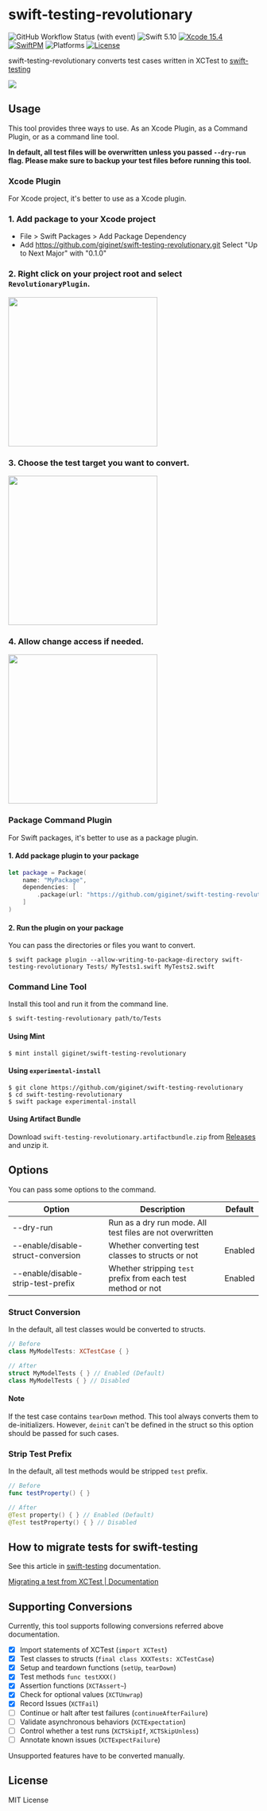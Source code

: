 # swift-testing-revolutionary

![GitHub Workflow Status (with event)](https://img.shields.io/github/actions/workflow/status/giginet/swift-testing-revolutionary/tests.yml?style=flat-square&logo=github)
![Swift 5.10](https://img.shields.io/badge/Swift-5.10-FA7343?logo=swift&style=flat-square)
[![Xcode 15.4](https://img.shields.io/badge/Xcode-15.4-147EFB?style=flat-square&logo=xcode&link=https%3A%2F%2Fdeveloper.apple.com%2Fxcode%2F)](https://developer.apple.com/xcode/)
[![SwiftPM](https://img.shields.io/badge/SwiftPM-compatible-green?logo=swift&style=flat-square)](https://swift.org/package-manager/) 
![Platforms](https://img.shields.io/badge/Platform-macOS-lightgray?logo=apple&style=flat-square)
[![License](https://img.shields.io/badge/License-MIT-darkgray?style=flat-square)
](https://github.com/giginet/Scipio/blob/main/LICENSE.md)

swift-testing-revolutionary converts test cases written in XCTest to [swift-testing](https://github.com/apple/swift-testing)

![](./Sources/swift-testing-revolutionary/swift-testing-revolutionary.docc/diff.png)


## Usage

This tool provides three ways to use. As an Xcode Plugin, as a Command Plugin, or as a command line tool.

**In default, all test files will be overwritten unless you passed `--dry-run` flag. Please make sure to backup your test files before running this tool.**

### Xcode Plugin

For Xcode project, it's better to use as a Xcode plugin.

### 1. Add package to your Xcode project

- File > Swift Packages > Add Package Dependency
- Add https://github.com/giginet/swift-testing-revolutionary.git Select "Up to Next Major" with "0.1.0"

### 2. Right click on your project root and select `RevolutionaryPlugin`.

<img src="./Sources/swift-testing-revolutionary/swift-testing-revolutionary.docc/run-plugin.png" width=300px>

### 3. Choose the test target you want to convert.

<img src="./Sources/swift-testing-revolutionary/swift-testing-revolutionary.docc/choose-target.png" width=300px>

### 4. Allow change access if needed.

<img src="./Sources/swift-testing-revolutionary/swift-testing-revolutionary.docc/permission.png" width=300px>

### Package Command Plugin

For Swift packages, it's better to use as a package plugin.

#### 1. Add package plugin to your package

```swift
let package = Package(
    name: "MyPackage",
    dependencies: [
        .package(url: "https://github.com/giginet/swift-testing-revolutionary", from: "0.1.0"),
    ]
)
```

#### 2. Run the plugin on your package

You can pass the directories or files you want to convert.

```console
$ swift package plugin --allow-writing-to-package-directory swift-testing-revolutionary Tests/ MyTests1.swift MyTests2.swift
```

### Command Line Tool

Install this tool and run it from the command line.

```console
$ swift-testing-revolutionary path/to/Tests
```

#### Using Mint

```console
$ mint install giginet/swift-testing-revolutionary 
```

#### Using `experimental-install`

```console
$ git clone https://github.com/giginet/swift-testing-revolutionary
$ cd swift-testing-revolutionary
$ swift package experimental-install
```

#### Using Artifact Bundle

Download `swift-testing-revolutionary.artifactbundle.zip` from [Releases](https://github.com/giginet/swift-testing-revolutionary/releases) and unzip it.

## Options

You can pass some options to the command.  

| Option                             | Description                                                  | Default |
|------------------------------------|--------------------------------------------------------------|---------|
| --dry-run                          | Run as a dry run mode. All test files are not overwritten    |         |
| --enable/disable-struct-conversion | Whether converting test classes to structs or not            | Enabled |
| --enable/disable-strip-test-prefix | Whether stripping `test` prefix from each test method or not | Enabled |

### Struct Conversion

In the default, all test classes would be converted to structs.

```swift
// Before
class MyModelTests: XCTestCase { }

// After
struct MyModelTests { } // Enabled (Default)
class MyModelTests { } // Disabled
```

#### Note

If the test case contains `tearDown` method. This tool always converts them to de-initializers.
However, `deinit` can't be defined in the struct so this option should be passed for such cases.

### Strip Test Prefix

In the default, all test methods would be stripped `test` prefix.

```swift
// Before
func testProperty() { }

// After
@Test property() { } // Enabled (Default)
@Test testProperty() { } // Disabled
```

## How to migrate tests for swift-testing

See this article in [swift-testing](https://github.com/apple/swift-testing) documentation.

[Migrating a test from XCTest | Documentation](https://swiftpackageindex.com/apple/swift-testing/main/documentation/testing/migratingfromxctest)

## Supporting Conversions

Currently, this tool supports following conversions referred above documentation.

- [x] Import statements of XCTest (`import XCTest`)
- [x] Test classes to structs (`final class XXXTests: XCTestCase`)
- [x] Setup and teardown functions (`setUp`, `tearDown`)
- [x] Test methods `func testXXX()`
- [x] Assertion functions (`XCTAssert~`)
- [x] Check for optional values (`XCTUnwrap`)
- [x] Record Issues (`XCTFail`)
- [ ] Continue or halt after test failures (`continueAfterFailure`)
- [ ] Validate asynchronous behaviors (`XCTExpectation`)
- [ ] Control whether a test runs (`XCTSkipIf`, `XCTSkipUnless`)
- [ ] Annotate known issues (`XCTExpectFailure`)

Unsupported features have to be converted manually.

## License

MIT License
